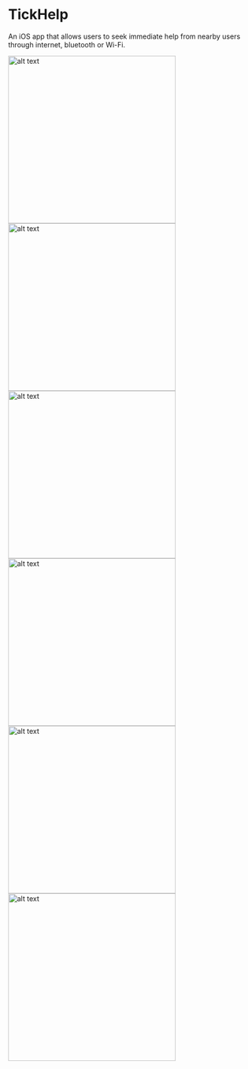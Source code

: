 # TickHelp

An iOS app that allows users to seek immediate help from nearby users through internet, bluetooth or Wi-Fi.

<img src="https://github.com/arieeel1110/TickHelp/blob/master/TickHelp/TickHelp/IMG_6086.PNG" alt="alt text" width="340">
<img src="https://github.com/arieeel1110/TickHelp/blob/master/TickHelp/TickHelp/IMG_6933.PNG" alt="alt text" width="340">
<img src="https://github.com/arieeel1110/TickHelp/blob/master/TickHelp/TickHelp/IMG_6087.PNG" alt="alt text" width="340">
<img src="https://github.com/arieeel1110/TickHelp/blob/master/TickHelp/TickHelp/IMG_9885.PNG" alt="alt text" width="340">
<img src="https://github.com/arieeel1110/TickHelp/blob/master/TickHelp/TickHelp/IMG_6081.PNG" alt="alt text" width="340">
<img src="https://github.com/arieeel1110/TickHelp/blob/master/TickHelp/TickHelp/IMG_6115.PNG" alt="alt text" width="340">
